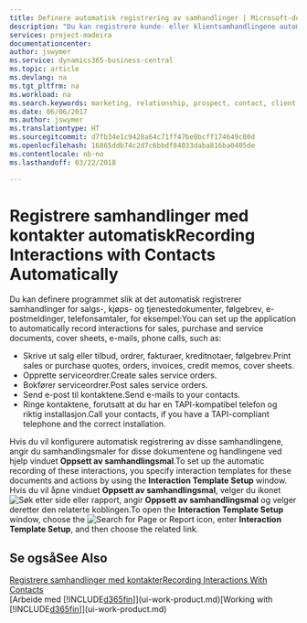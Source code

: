 ```yaml
---
title: Definere automatisk registrering av samhandlinger | Microsoft-dokumentasjon
description: "Du kan registrere kunde- eller klientsamhandlingene automatisk, for eksempel for salg, kjøp og servicedokumenter eller telefonsamtaler."
services: project-madeira
documentationcenter: 
author: jswymer
ms.service: dynamics365-business-central
ms.topic: article
ms.devlang: na
ms.tgt_pltfrm: na
ms.workload: na
ms.search.keywords: marketing, relationship, prospect, contact, client, customer
ms.date: 06/06/2017
ms.author: jswymer
ms.translationtype: HT
ms.sourcegitcommit: d7fb34e1c9428a64c71ff47be8bcff174649c00d
ms.openlocfilehash: 16865ddb74c2d7c6bbdf84033daba816ba0405de
ms.contentlocale: nb-no
ms.lasthandoff: 03/22/2018

---
```

# <a name="recording-interactions-with-contacts-automatically"></a><span data-ttu-id="668f9-103">Registrere samhandlinger med kontakter automatisk</span><span class="sxs-lookup"><span data-stu-id="668f9-103">Recording Interactions with Contacts Automatically</span></span>
<span data-ttu-id="668f9-104">Du kan definere programmet slik at det automatisk registrerer samhandlinger for salgs-, kjøps- og tjenestedokumenter, følgebrev, e-postmeldinger, telefonsamtaler, for eksempel:</span><span class="sxs-lookup"><span data-stu-id="668f9-104">You can set up the application to automatically record interactions for sales, purchase and service documents, cover sheets, e-mails, phone calls, such as:</span></span>

* <span data-ttu-id="668f9-105">Skrive ut salg eller tilbud, ordrer, fakturaer, kreditnotaer, følgebrev.</span><span class="sxs-lookup"><span data-stu-id="668f9-105">Print sales or purchase quotes, orders, invoices, credit memos, cover sheets.</span></span>
* <span data-ttu-id="668f9-106">Opprette serviceordrer.</span><span class="sxs-lookup"><span data-stu-id="668f9-106">Create sales service orders.</span></span>
* <span data-ttu-id="668f9-107">Bokfører serviceordrer.</span><span class="sxs-lookup"><span data-stu-id="668f9-107">Post sales service orders.</span></span>
* <span data-ttu-id="668f9-108">Send e-post til kontaktene.</span><span class="sxs-lookup"><span data-stu-id="668f9-108">Send e-mails to your contacts.</span></span>
* <span data-ttu-id="668f9-109">Ringe kontaktene, forutsatt at du har en TAPI-kompatibel telefon og riktig installasjon.</span><span class="sxs-lookup"><span data-stu-id="668f9-109">Call your contacts, if you have a TAPI-compliant telephone and the correct installation.</span></span>

<span data-ttu-id="668f9-110">Hvis du vil konfigurere automatisk registrering av disse samhandlingene, angir du samhandlingsmaler for disse dokumentene og handlingene ved hjelp vinduet **Oppsett av samhandlingsmal**.</span><span class="sxs-lookup"><span data-stu-id="668f9-110">To set up the automatic recording of these interactions, you specify interaction templates for these documents and actions by using the **Interaction Template Setup** window.</span></span>  
<span data-ttu-id="668f9-111">Hvis du vil åpne vinduet **Oppsett av samhandlingsmal**, velger du ikonet ![Søk etter side eller rapport](media/ui-search/search_small.png "Søk etter side eller rapport"), angir **Oppsett av samhandlingsmal** og velger deretter den relaterte koblingen.</span><span class="sxs-lookup"><span data-stu-id="668f9-111">To open the **Interaction Template Setup** window, choose the ![Search for Page or Report](media/ui-search/search_small.png "Search for Page or Report icon") icon, enter **Interaction Template Setup**, and then choose the related link.</span></span>

## <a name="see-also"></a><span data-ttu-id="668f9-112">Se også</span><span class="sxs-lookup"><span data-stu-id="668f9-112">See Also</span></span>
[<span data-ttu-id="668f9-113">Registrere samhandlinger med kontakter</span><span class="sxs-lookup"><span data-stu-id="668f9-113">Recording Interactions With Contacts</span></span>](marketing-interactions.md)  
<span data-ttu-id="668f9-114">[Arbeide med [!INCLUDE[d365fin](includes/d365fin_md.md)]](ui-work-product.md)</span><span class="sxs-lookup"><span data-stu-id="668f9-114">[Working with [!INCLUDE[d365fin](includes/d365fin_md.md)]](ui-work-product.md)</span></span>  

